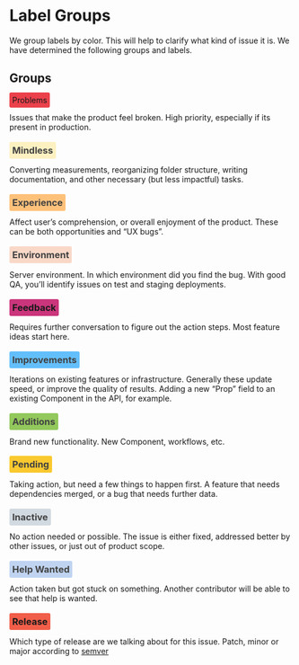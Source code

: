 # Label Groups

We group labels by color. This will help to clarify what kind of issue it is. We have determined the following groups and labels.

## Groups

<span class="markdown-body h3" style="background: #eb414b; padding: 5px; border-radius: 3px;">Problems</span>

Issues that make the product feel broken. High priority, especially if its present in production.

### <span style="background: #FDF1C2; color: #424242; padding: 5px; border-radius: 3px;">Mindless</span>
Converting measurements, reorganizing folder structure, writing documentation, and other necessary (but less impactful) tasks.

### <span style="background: #FEC17A; color: #424242; padding: 5px; border-radius: 3px;">Experience</span>
Affect user’s comprehension, or overall enjoyment of the product. These can be both opportunities and “UX bugs”.

### <span style="background: #F9D8C8; color: #424242; padding: 5px; border-radius: 3px;">Environment</span>
Server environment. In which environment did you find the bug. With good QA, you’ll identify issues on test and staging deployments.

### <span style="background: #CA357C; padding: 5px; border-radius: 3px;">Feedback</span>
Requires further conversation to figure out the action steps. Most feature ideas start here.

### <span style="background: #63BFFC; color: #424242; padding: 5px; border-radius: 3px;">Improvements</span>
Iterations on existing features or infrastructure. Generally these update speed, or improve the quality of results. Adding a new “Prop” field to an existing Component in the API, for example.

### <span style="background: #92C85C; color: #424242; padding: 5px; border-radius: 3px;">Additions</span>
Brand new functionality. New Component, workflows, etc.

### <span style="background: #FAC92F; color: #424242; padding: 5px; border-radius: 3px;">Pending</span>
Taking action, but need a few things to happen first. A feature that needs dependencies merged, or a bug that needs further data.

### <span style="background: #D2DAE1; color: #424242; padding: 5px; border-radius: 3px;">Inactive</span>
No action needed or possible. The issue is either fixed, addressed better by other issues, or just out of product scope.

### <span style="background: #C0D4F1; color: #424242; padding: 5px; border-radius: 3px;">Help Wanted</span>
Action taken but got stuck on something. Another contributor will be able to see that help is wanted.

### <span style="background: #F15E49; padding: 5px; border-radius: 3px;">Release</span>
Which type of release are we talking about for this issue. Patch, minor or major according to [semver](http://semver.org/)
